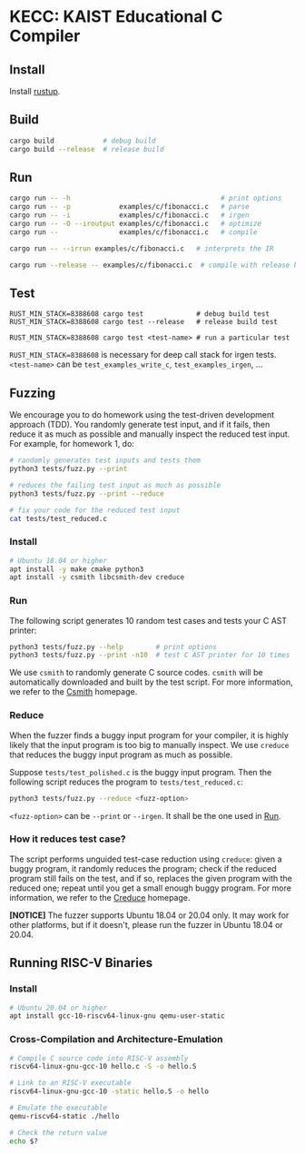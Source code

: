 # KECC: KAIST Educational C Compiler

## Install

Install [rustup](https://rustup.rs/).


## Build

```sh
cargo build            # debug build
cargo build --release  # release build
```


## Run

```sh
cargo run -- -h                                     # print options
cargo run -- -p            examples/c/fibonacci.c   # parse
cargo run -- -i            examples/c/fibonacci.c   # irgen
cargo run -- -O --iroutput examples/c/fibonacci.c   # optimize
cargo run --               examples/c/fibonacci.c   # compile

cargo run -- --irrun examples/c/fibonacci.c   # interprets the IR

cargo run --release -- examples/c/fibonacci.c  # compile with release build
```


## Test

```
RUST_MIN_STACK=8388608 cargo test             # debug build test
RUST_MIN_STACK=8388608 cargo test --release   # release build test

RUST_MIN_STACK=8388608 cargo test <test-name> # run a particular test
```

`RUST_MIN_STACK=8388608` is necessary for deep call stack for irgen tests. `<test-name>` can be
`test_examples_write_c`, `test_examples_irgen`, ...


## Fuzzing

We encourage you to do homework using the test-driven development approach (TDD). You randomly
generate test input, and if it fails, then reduce it as much as possible and manually inspect the
reduced test input. For example, for homework 1, do:

```sh
# randomly generates test inputs and tests them
python3 tests/fuzz.py --print

# reduces the failing test input as much as possible
python3 tests/fuzz.py --print --reduce

# fix your code for the reduced test input
cat tests/test_reduced.c
```

### Install

```sh
# Ubuntu 18.04 or higher
apt install -y make cmake python3
apt install -y csmith libcsmith-dev creduce
```

### Run

The following script generates 10 random test cases and tests your C AST printer:

```sh
python3 tests/fuzz.py --help        # print options
python3 tests/fuzz.py --print -n10  # test C AST printer for 10 times
```

We use `csmith` to randomly generate C source codes. `csmith` will be automatically downloaded and
built by the test script. For more information, we refer to the
[Csmith](https://embed.cs.utah.edu/csmith/) homepage.

### Reduce

When the fuzzer finds a buggy input program for your compiler, it is highly likely that the input
program is too big to manually inspect. We use `creduce` that reduces the buggy input program as
much as possible.

Suppose `tests/test_polished.c` is the buggy input program. Then the following script reduces the
program to `tests/test_reduced.c`:

```sh
python3 tests/fuzz.py --reduce <fuzz-option>
```

`<fuzz-option>` can be `--print` or `--irgen`. It shall be the one used in [Run](#run).

### How it reduces test case?

The script performs unguided test-case reduction using `creduce`: given a buggy program, it randomly
reduces the program; check if the reduced program still fails on the test, and if so, replaces the
given program with the reduced one; repeat until you get a small enough buggy program. For more
information, we refer to the [Creduce](https://embed.cs.utah.edu/creduce/) homepage.

**[NOTICE]** The fuzzer supports Ubuntu 18.04 or 20.04 only. It may work for other platforms, but if it
doesn't, please run the fuzzer in Ubuntu 18.04 or 20.04.


## Running RISC-V Binaries

### Install

```sh
# Ubuntu 20.04 or higher
apt install gcc-10-riscv64-linux-gnu qemu-user-static
```

### Cross-Compilation and Architecture-Emulation

```sh
# Compile C source code into RISC-V assembly
riscv64-linux-gnu-gcc-10 hello.c -S -o hello.S

# Link to an RISC-V executable
riscv64-linux-gnu-gcc-10 -static hello.S -o hello

# Emulate the executable
qemu-riscv64-static ./hello

# Check the return value
echo $?
```
